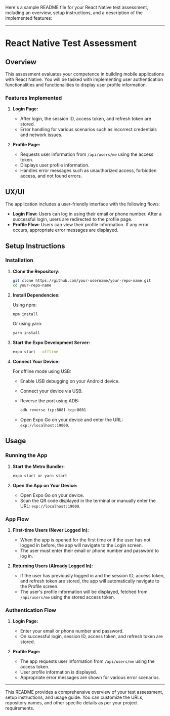 Here's a sample README file for your React Native test assessment, including an overview, setup instructions, and a description of the implemented features:

---

# React Native Test Assessment

## Overview

This assessment evaluates your competence in building mobile applications with React Native. You will be tasked with implementing user authentication functionalities and functionalities to display user profile information.

### Features Implemented

1. **Login Page:**
   - After login, the session ID, access token, and refresh token are stored.
   - Error handling for various scenarios such as incorrect credentials and network issues.
   
2. **Profile Page:**
   - Requests user information from `/api/users/me` using the access token.
   - Displays user profile information.
   - Handles error messages such as unauthorized access, forbidden access, and not found errors.

## UX/UI

The application includes a user-friendly interface with the following flows:
- **Login Flow:** Users can log in using their email or phone number. After a successful login, users are redirected to the profile page.
- **Profile Flow:** Users can view their profile information. If any error occurs, appropriate error messages are displayed.

## Setup Instructions


### Installation

1. **Clone the Repository:**

   ```bash
   git clone https://github.com/your-username/your-repo-name.git
   cd your-repo-name
   ```

2. **Install Dependencies:**

   Using npm:

   ```bash
   npm install
   ```

   Or using yarn:

   ```bash
   yarn install
   ```

3. **Start the Expo Development Server:**

   ```bash
   expo start --offline
   ```

4. **Connect Your Device:**

   For offline mode using USB:
   - Enable USB debugging on your Android device.
   - Connect your device via USB.
   - Reverse the port using ADB:

     ```bash
     adb reverse tcp:8081 tcp:8081
     ```

   - Open Expo Go on your device and enter the URL: `exp://localhost:19000`.

## Usage

### Running the App

1. **Start the Metro Bundler:**

   ```bash
   expo start or yarn start 
   ```

2. **Open the App on Your Device:**

   - Open Expo Go on your device.
   - Scan the QR code displayed in the terminal or manually enter the URL: `exp://localhost:19000`.

### App Flow

1. **First-time Users (Never Logged In):**
   - When the app is opened for the first time or if the user has not logged in before, the app will navigate to the Login screen.
   - The user must enter their email or phone number and password to log in.

2. **Returning Users (Already Logged In):**
   - If the user has previously logged in and the session ID, access token, and refresh token are stored, the app will automatically navigate to the Profile screen.
   - The user's profile information will be displayed, fetched from `/api/users/me` using the stored access token.

### Authentication Flow

1. **Login Page:**
   - Enter your email or phone number and password.
   - On successful login, session ID, access token, and refresh token are stored.

2. **Profile Page:**
   - The app requests user information from `/api/users/me` using the access token.
   - User profile information is displayed.
   - Appropriate error messages are shown for various error scenarios.

---


This README provides a comprehensive overview of your test assessment, setup instructions, and usage guide. You can customize the URLs, repository names, and other specific details as per your project requirements.
